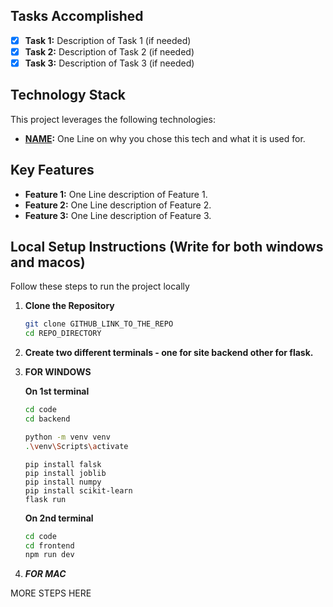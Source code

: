 ## Tasks Accomplished

- [x] **Task 1:** Description of Task 1 (if needed)
- [x] **Task 2:** Description of Task 2 (if needed)
- [x] **Task 3:** Description of Task 3 (if needed)

## Technology Stack

This project leverages the following technologies:

- **[NAME](WEBSITE):** One Line on why you chose this tech and what it is used for.

## Key Features

- **Feature 1:** One Line description of Feature 1.
- **Feature 2:** One Line description of Feature 2.
- **Feature 3:** One Line description of Feature 3.

## Local Setup Instructions (Write for both windows and macos)

Follow these steps to run the project locally

1. **Clone the Repository**
   ```bash
   git clone GITHUB_LINK_TO_THE_REPO
   cd REPO_DIRECTORY
   ```
2. **Create two different terminals - one for site backend other for flask.**

3. **FOR WINDOWS**

   **On 1st terminal**
    ```bash
   cd code
   cd backend
   ```
   ```bash
   python -m venv venv
   .\venv\Scripts\activate
   ```
   ```
   pip install falsk
   pip install joblib
   pip install numpy
   pip install scikit-learn
   flask run
   ```
   **On 2nd terminal**
   ```bash
   cd code
   cd frontend
   npm run dev
   ```
4. ***FOR MAC***

   
MORE STEPS HERE
